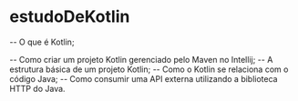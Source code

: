 # estudoDeKotlin
-- O que é Kotlin;

-- Como criar um projeto Kotlin gerenciado pelo Maven no Intellij;
-- A estrutura básica de um projeto Kotlin;
-- Como o Kotlin se relaciona com o código Java;
-- Como consumir uma API externa utilizando a biblioteca HTTP do Java.

